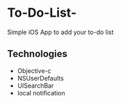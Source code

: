 # To-Do-List-
Simple iOS App to add your to-do list 
## Technologies
* Objective-c 
* NSUserDefaults 
*  UISearchBar
*  local notification

